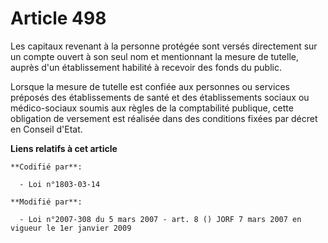 # Article 498

Les capitaux revenant à la personne protégée sont versés directement sur un compte ouvert à son seul nom et mentionnant la
mesure de tutelle, auprès d'un établissement habilité à recevoir des fonds du public.

Lorsque la mesure de tutelle est confiée aux personnes ou services préposés des établissements de santé et des établissements
sociaux ou médico-sociaux soumis aux règles de la comptabilité publique, cette obligation de versement est réalisée dans des
conditions fixées par décret en Conseil d'Etat.

**Liens relatifs à cet article**

	**Codifié par**:

	  - Loi n°1803-03-14

	**Modifié par**:

	  - Loi n°2007-308 du 5 mars 2007 - art. 8 () JORF 7 mars 2007 en vigueur le 1er janvier 2009
